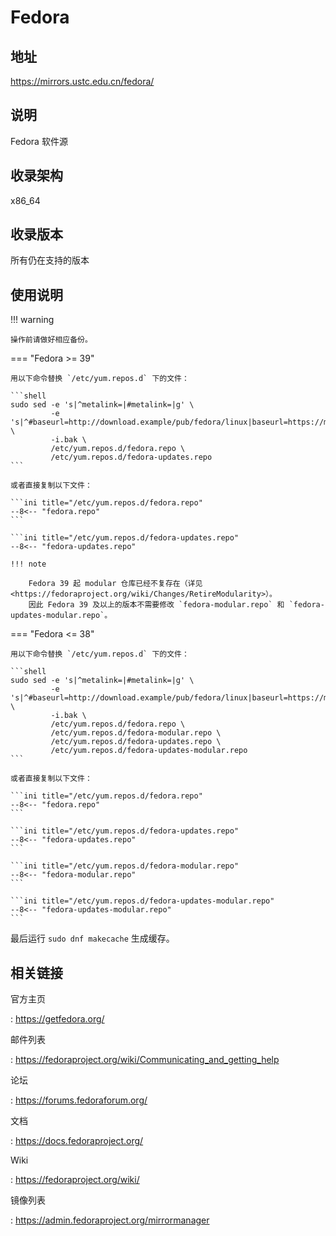 # Fedora

## 地址

<https://mirrors.ustc.edu.cn/fedora/>

## 说明

Fedora 软件源

## 收录架构

x86_64

## 收录版本

所有仍在支持的版本

## 使用说明

!!! warning

    操作前请做好相应备份。

=== "Fedora >= 39"

    用以下命令替换 `/etc/yum.repos.d` 下的文件：

    ```shell
    sudo sed -e 's|^metalink=|#metalink=|g' \
             -e 's|^#baseurl=http://download.example/pub/fedora/linux|baseurl=https://mirrors.ustc.edu.cn/fedora|g' \
             -i.bak \
             /etc/yum.repos.d/fedora.repo \
             /etc/yum.repos.d/fedora-updates.repo
    ```

    或者直接复制以下文件：

    ```ini title="/etc/yum.repos.d/fedora.repo"
    --8<-- "fedora.repo"
    ```

    ```ini title="/etc/yum.repos.d/fedora-updates.repo"
    --8<-- "fedora-updates.repo"

    !!! note

        Fedora 39 起 modular 仓库已经不复存在（详见 <https://fedoraproject.org/wiki/Changes/RetireModularity>）。
        因此 Fedora 39 及以上的版本不需要修改 `fedora-modular.repo` 和 `fedora-updates-modular.repo`。

=== "Fedora <= 38"

    用以下命令替换 `/etc/yum.repos.d` 下的文件：

    ```shell
    sudo sed -e 's|^metalink=|#metalink=|g' \
             -e 's|^#baseurl=http://download.example/pub/fedora/linux|baseurl=https://mirrors.ustc.edu.cn/fedora|g' \
             -i.bak \
             /etc/yum.repos.d/fedora.repo \
             /etc/yum.repos.d/fedora-modular.repo \
             /etc/yum.repos.d/fedora-updates.repo \
             /etc/yum.repos.d/fedora-updates-modular.repo
    ```

    或者直接复制以下文件：

    ```ini title="/etc/yum.repos.d/fedora.repo"
    --8<-- "fedora.repo"
    ```

    ```ini title="/etc/yum.repos.d/fedora-updates.repo"
    --8<-- "fedora-updates.repo"
    ```

    ```ini title="/etc/yum.repos.d/fedora-modular.repo"
    --8<-- "fedora-modular.repo"
    ```

    ```ini title="/etc/yum.repos.d/fedora-updates-modular.repo"
    --8<-- "fedora-updates-modular.repo"
    ```

最后运行 `sudo dnf makecache` 生成缓存。

## 相关链接

官方主页

:   <https://getfedora.org/>

邮件列表

:   <https://fedoraproject.org/wiki/Communicating_and_getting_help>

论坛

:   <https://forums.fedoraforum.org/>

文档

:   <https://docs.fedoraproject.org/>

Wiki

:   <https://fedoraproject.org/wiki/>

镜像列表

:   <https://admin.fedoraproject.org/mirrormanager>
